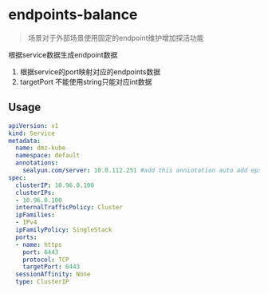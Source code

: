 # endpoints-balance
> 场景对于外部场景使用固定的endpoint维护增加探活功能

根据service数据生成endpoint数据

1. 根据service的port映射对应的endpoints数据
2. targetPort 不能使用string只能对应int数据



## Usage

```yaml
apiVersion: v1
kind: Service
metadata:
  name: dmz-kube
  namespace: default
  annotations:
    sealyun.com/server: 10.0.112.251 #add this anniotation auto add eps
spec:
  clusterIP: 10.96.0.100
  clusterIPs:
  - 10.96.0.100
  internalTrafficPolicy: Cluster
  ipFamilies:
  - IPv4
  ipFamilyPolicy: SingleStack
  ports:
  - name: https
    port: 6443
    protocol: TCP
    targetPort: 6443
  sessionAffinity: None
  type: ClusterIP
```

